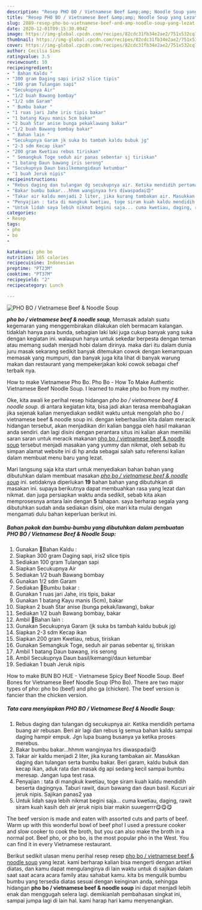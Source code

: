 ```yaml
---
description: "Resep PHO BO / Vietnamese Beef &amp;amp; Noodle Soup yang Lezat"
title: "Resep PHO BO / Vietnamese Beef &amp;amp; Noodle Soup yang Lezat"
slug: 2889-resep-pho-bo-vietnamese-beef-and-amp-noodle-soup-yang-lezat
date: 2020-12-01T09:15:30.094Z
image: https://img-global.cpcdn.com/recipes/82cdc31fb34e2ae2/751x532cq70/pho-bo-vietnamese-beef-noodle-soup-foto-resep-utama.jpg
thumbnail: https://img-global.cpcdn.com/recipes/82cdc31fb34e2ae2/751x532cq70/pho-bo-vietnamese-beef-noodle-soup-foto-resep-utama.jpg
cover: https://img-global.cpcdn.com/recipes/82cdc31fb34e2ae2/751x532cq70/pho-bo-vietnamese-beef-noodle-soup-foto-resep-utama.jpg
author: Cecilia Sims
ratingvalue: 3.5
reviewcount: 10
recipeingredient:
- " Bahan Kaldu "
- "300 gram Daging sapi iris2 slice tipis"
- "100 gram Tulangan sapi"
- "Secukupnya Air"
- "1/2 buah Bawang bombay"
- "1/2 sdm Garam"
- " Bumbu bakar "
- "1 ruas jari Jahe iris tipis bakar"
- "1 batang Kayu manis 5cm bakar"
- "2 buah Star anise bunga pekaklawang bakar"
- "1/2 buah Bawang bombay bakar"
- " Bahan lain "
- "Secukupnya Garam jk suka bs tambah kaldu bubuk jg"
- "2-3 sdm Kecap ikan"
- "200 gram Kwetiau rebus tiriskan"
- " Semangkuk Toge seduh air panas sebentar sj tiriskan"
- "1 batang Daun bawang iris serong"
- "Secukupnya Daun basilkemangidaun ketumbar"
- "1 buah Jeruk nipis"
recipeinstructions:
- "Rebus daging dan tulangan dg secukupnya air. Ketika mendidih pertama buang air rebusan. Beri air lagi dan rebus lg semua bahan kaldu sampai daging hampir empuk. Jgn lupa buang busanya ya ketika proses merebus."
- "Bakar bumbu bakar...hhmm wanginyaa hrs diwaspadai😍"
- "Takar air kaldu menjadi 2 liter, jika kurang tambakan air. Masukkan daging dan tulangan serta bumbu bakar. Beri garam, kaldu bubuk dan kecap ikan, aduk rata dan masak dg api sedang kecil sampai bumbu meresap. Jangan lupa test rasa."
- "Penyajian : tata di mangkuk kwetiau, toge siram kuah kaldu mendidih beserta dagingnya. Taburi rawit, daun bawang dan daun basil. Kucuri air jeruk nipis. Sajikan panas2 yaa"
- "Untuk lidah saya lebih nikmat begini saja... cuma kwetiau, daging, rawit siram kuah kasih deh air jeruk nipis biar makin suuegerrr😋😋😋"
categories:
- Resep
tags:
- pho
- bo
- 

katakunci: pho bo  
nutrition: 165 calories
recipecuisine: Indonesian
preptime: "PT23M"
cooktime: "PT37M"
recipeyield: "2"
recipecategory: Lunch

---
```



![PHO BO / Vietnamese Beef &amp; Noodle Soup](https://img-global.cpcdn.com/recipes/82cdc31fb34e2ae2/751x532cq70/pho-bo-vietnamese-beef-noodle-soup-foto-resep-utama.jpg)

<b><i>pho bo / vietnamese beef &amp; noodle soup</i></b>, Memasak adalah suatu kegemaran yang menggembirakan dilakukan oleh bermacam kalangan. tidaklah hanya para bunda, sebagian laki laki juga cukup banyak yang suka dengan kegiatan ini. walaupun hanya untuk sekedar berpesta dengan teman atau memang sudah menjadi hobi dalam dirinya. maka dari itu dalam dunia juru masak sekarang sedikit banyak ditemukan cowok dengan kemampuan memasak yang mumpuni, dan banyak juga kita lihat di banyak warung makan dan restaurant yang mempekerjakan koki cowok sebagai chef terbaik nya.

How to make Vietnamese Pho Bo. Pho Bo - How To Make Authentic Vietnamese Beef Noodle Soup. I learned to make pho bo from my mother.

Oke, kita awali ke perihal resep hidangan <i>pho bo / vietnamese beef &amp; noodle soup</i>. di antara kegiatan kita, bisa jadi akan terasa membahagiakan jika sejenak kalian menyediakan sedikit waktu untuk mengolah pho bo / vietnamese beef &amp; noodle soup ini. dengan keberhasilan kita dalam meracik hidangan tersebut, akan menjadikan diri kalian bangga oleh hasil makanan anda sendiri. dan lagi disini dengan perantara situs ini kalian akan memiliki saran saran untuk meracik makanan <u>pho bo / vietnamese beef &amp; noodle soup</u> tersebut menjadi masakan yang yummy dan nikmat, oleh sebab itu simpan alamat website ini di hp anda sebagai salah satu referensi kalian dalam membuat menu baru yang lezat.


Mari langsung saja kita start untuk menyediakan bahan bahan yang dibutuhkan dalam membuat masakan <u><i>pho bo / vietnamese beef &amp; noodle soup</i></u> ini. setidaknya diperlukan <b>19</b> bahan bahan yang dibutuhkan di masakan ini. supaya berikutnya dapat membuahkan rasa yang lezat dan nikmat. dan juga persiapkan waktu anda sedikit, sebab kita akan memprosesnya antara lain dengan <b>5</b> tahapan. saya berharap segala yang dibutuhkan sudah anda sediakan disini, oke mari kita mulai dengan mengamati dulu bahan keperluan berikut ini.

<!--inarticleads1-->

##### Bahan pokok dan bumbu-bumbu yang dibutuhkan dalam pembuatan PHO BO / Vietnamese Beef &amp; Noodle Soup:

1. Gunakan  🍖Bahan Kaldu :
1. Siapkan 300 gram Daging sapi, iris2 slice tipis
1. Sediakan 100 gram Tulangan sapi
1. Siapkan Secukupnya Air
1. Sediakan 1/2 buah Bawang bombay
1. Gunakan 1/2 sdm Garam
1. Sediakan  🍖Bumbu bakar :
1. Gunakan 1 ruas jari Jahe, iris tipis, bakar
1. Gunakan 1 batang Kayu manis (5cm), bakar
1. Siapkan 2 buah Star anise (bunga pekak/lawang), bakar
1. Sediakan 1/2 buah Bawang bombay, bakar
1. Ambil  🍖Bahan lain :
1. Gunakan Secukupnya Garam (jk suka bs tambah kaldu bubuk jg)
1. Siapkan 2-3 sdm Kecap ikan
1. Siapkan 200 gram Kwetiau, rebus, tiriskan
1. Gunakan  Semangkuk Toge, seduh air panas sebentar sj, tiriskan
1. Ambil 1 batang Daun bawang, iris serong
1. Ambil Secukupnya Daun basil/kemangi/daun ketumbar
1. Sediakan 1 buah Jeruk nipis


How to make BUN BO HUE - Vietnamese Spicy Beef Noodle Soup. Beef Bones for Vietnamese Beef Noodle Soup (Pho Bo). There are two major types of pho: pho bo (beef) and pho ga (chicken). The beef version is fancier than the chicken version. 

<!--inarticleads2-->

##### Tata cara menyiapkan PHO BO / Vietnamese Beef &amp; Noodle Soup:

1. Rebus daging dan tulangan dg secukupnya air. Ketika mendidih pertama buang air rebusan. Beri air lagi dan rebus lg semua bahan kaldu sampai daging hampir empuk. Jgn lupa buang busanya ya ketika proses merebus.
1. Bakar bumbu bakar...hhmm wanginyaa hrs diwaspadai😍
1. Takar air kaldu menjadi 2 liter, jika kurang tambakan air. Masukkan daging dan tulangan serta bumbu bakar. Beri garam, kaldu bubuk dan kecap ikan, aduk rata dan masak dg api sedang kecil sampai bumbu meresap. Jangan lupa test rasa.
1. Penyajian : tata di mangkuk kwetiau, toge siram kuah kaldu mendidih beserta dagingnya. Taburi rawit, daun bawang dan daun basil. Kucuri air jeruk nipis. Sajikan panas2 yaa
1. Untuk lidah saya lebih nikmat begini saja... cuma kwetiau, daging, rawit siram kuah kasih deh air jeruk nipis biar makin suuegerrr😋😋😋


The beef version is made and eaten with assorted cuts and parts of beef. Warm up with this wonderful bowl of beef pho! I used a pressure cooker and slow cooker to cook the broth, but you can also make the broth in a normal pot. Beef pho, or pho bo, is the most popular pho in the West. You can find it in every Vietnamese restaurant. 

Berikut sedikit ulasan menu perihal resep resep <u>pho bo / vietnamese beef &amp; noodle soup</u> yang lezat. kami berharap kalian bisa mengerti dengan artikel diatas, dan kamu dapat mengulanginya di lain waktu untuk di sajikan dalam saat saat acara acara family atau sahabat kamu. kita bs mengulik bumbu bumbu yang tersedia diatas sesuai dengan keinginan anda, sehingga hidangan <b>pho bo / vietnamese beef &amp; noodle soup</b> ini dapat menjadi lebih enak dan menggugah selera lagi. demikianlah pembahasan singkat ini, sampai jumpa lagi di lain hal. kami harap hari kamu menyenangkan.
